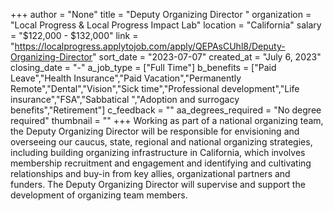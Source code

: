 +++
author = "None"
title = "Deputy Organizing Director "
organization = "Local Progress & Local Progress Impact Lab"
location = "California"
salary = "$122,000 - $132,000"
link = "https://localprogress.applytojob.com/apply/QEPAsCUhl8/Deputy-Organizing-Director"
sort_date = "2023-07-07"
created_at = "July 6, 2023"
closing_date = "-"
a_job_type = ["Full Time"]
b_benefits = ["Paid Leave","Health Insurance","Paid Vacation","Permanently Remote","Dental","Vision","Sick time","Professional development","Life insurance","FSA","Sabbatical ","Adoption and surrogacy benefits","Retirement"]
c_feedback = ""
aa_degrees_required = "No degree required"
thumbnail = ""
+++
Working as part of a national organizing team, the Deputy Organizing Director will be responsible for envisioning and overseeing our caucus, state, regional and national organizing strategies, including building organizing infrastructure in California, which involves membership recruitment and engagement and identifying and cultivating relationships and buy-in from key allies, organizational partners and funders. The Deputy Organizing Director will supervise and support the development of organizing team members. 